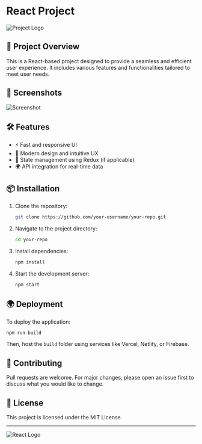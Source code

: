 # React Project

![Project Logo](your-project-logo.png)

## 🚀 Project Overview

This is a React-based project designed to provide a seamless and efficient user experience. It includes various features and functionalities tailored to meet user needs.

## 📸 Screenshots

![Screenshot](screenshot.png)

## 🛠️ Features
- ⚡ Fast and responsive UI
- 🎨 Modern design and intuitive UX
- 🔄 State management using Redux (if applicable)
- 🌍 API integration for real-time data

## 📦 Installation

1. Clone the repository:
   ```sh
   git clone https://github.com/your-username/your-repo.git
   ```
2. Navigate to the project directory:
   ```sh
   cd your-repo
   ```
3. Install dependencies:
   ```sh
   npm install
   ```
4. Start the development server:
   ```sh
   npm start
   ```

## 🌍 Deployment
To deploy the application:
```sh
npm run build
```
Then, host the `build` folder using services like Vercel, Netlify, or Firebase.

## 🤝 Contributing
Pull requests are welcome. For major changes, please open an issue first to discuss what you would like to change.

## 📜 License
This project is licensed under the MIT License.

---

![React Logo](react-logo.png)

